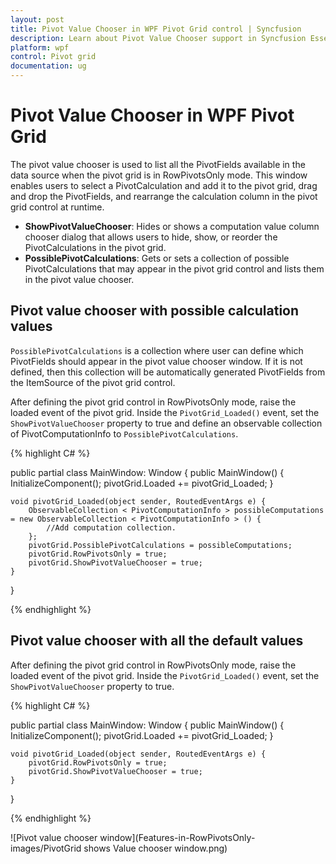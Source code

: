 ```yaml
---
layout: post
title: Pivot Value Chooser in WPF Pivot Grid control | Syncfusion
description: Learn about Pivot Value Chooser support in Syncfusion Essential Studio WPF Pivot Grid control, its elements and more.
platform: wpf
control: Pivot grid
documentation: ug
---
```


# Pivot Value Chooser in WPF Pivot Grid

The pivot value chooser is used to list all the PivotFields available in the data source when the pivot grid is in RowPivotsOnly mode. This window enables users to select a PivotCalculation and add it to the pivot grid, drag and drop the PivotFields, and rearrange the calculation column in the pivot grid control at runtime.

* **ShowPivotValueChooser**: Hides or shows a computation value column chooser dialog that allows users to hide, show, or reorder the PivotCalculations in the pivot grid.
* **PossiblePivotCalculations**: Gets or sets a collection of possible PivotCalculations that may appear in the pivot grid control and lists them in the pivot value chooser.

## Pivot value chooser with possible calculation values

`PossiblePivotCalculations` is a collection where user can define which PivotFields should appear in the pivot value chooser window. If it is not defined, then this collection will be automatically generated PivotFields from the ItemSource of the pivot grid control.

After defining the pivot grid control in RowPivotsOnly mode, raise the loaded event of the pivot grid. Inside the `PivotGrid_Loaded()` event, set the `ShowPivotValueChooser` property to true and define an observable collection of PivotComputationInfo to `PossiblePivotCalculations`.

{% highlight C# %}

public partial class MainWindow: Window
{
    public MainWindow() {
        InitializeComponent();
        pivotGrid.Loaded += pivotGrid_Loaded;
    }

    void pivotGrid_Loaded(object sender, RoutedEventArgs e) {
        ObservableCollection < PivotComputationInfo > possibleComputations = new ObservableCollection < PivotComputationInfo > () {
            //Add computation collection.
        };
        pivotGrid.PossiblePivotCalculations = possibleComputations;
        pivotGrid.RowPivotsOnly = true;
        pivotGrid.ShowPivotValueChooser = true;
    }
}

{% endhighlight %}

## Pivot value chooser with all the default values

After defining the pivot grid control in RowPivotsOnly mode, raise the loaded event of the pivot grid. Inside the `PivotGrid_Loaded()` event, set the `ShowPivotValueChooser` property to true.

{% highlight C# %}

public partial class MainWindow: Window
{
    public MainWindow() {
        InitializeComponent();
        pivotGrid.Loaded += pivotGrid_Loaded;
    }

    void pivotGrid_Loaded(object sender, RoutedEventArgs e) {
        pivotGrid.RowPivotsOnly = true;
        pivotGrid.ShowPivotValueChooser = true;
    }
}

{% endhighlight %}

![Pivot value chooser window](Features-in-RowPivotsOnly-images/PivotGrid shows Value chooser window.png)
